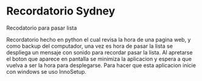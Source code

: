 # Recordatorio Sydney
 Recodatorio para pasar lista
 
 Recordatorio hecho en python el cual revisa la hora de una pagina web, y como backup del computador, una vez es hora de pasar la lista se despliega un mensaje con sonido para recordar pasar la lista. Al apretarse el boton que aparece en pantalla se minimiza la aplicacion y espera a que vuelva a ser la hora para desplegarse. Para hacer que esta aplicacion inicie con windows se uso InnoSetup.
 
